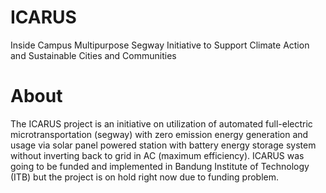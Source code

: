 # ICARUS
Inside Campus Multipurpose Segway Initiative to Support Climate Action and Sustainable Cities and Communities
# About
The ICARUS project is an initiative on utilization of automated full-electric microtransportation (segway) with zero emission energy 
generation and usage via solar panel powered station with battery energy storage system without inverting back to grid in AC (maximum efficiency). ICARUS was going to be funded and implemented in Bandung Institute of Technology (ITB) but the project is on hold right now due to funding problem.
